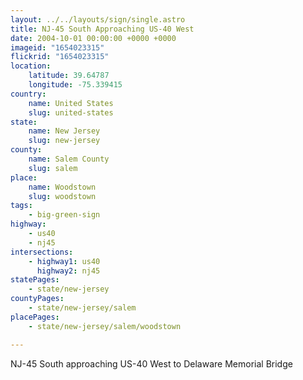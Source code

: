 ```yaml
---
layout: ../../layouts/sign/single.astro
title: NJ-45 South Approaching US-40 West
date: 2004-10-01 00:00:00 +0000 +0000
imageid: "1654023315"
flickrid: "1654023315"
location:
    latitude: 39.64787
    longitude: -75.339415
country:
    name: United States
    slug: united-states
state:
    name: New Jersey
    slug: new-jersey
county:
    name: Salem County
    slug: salem
place:
    name: Woodstown
    slug: woodstown
tags:
    - big-green-sign
highway:
    - us40
    - nj45
intersections:
    - highway1: us40
      highway2: nj45
statePages:
    - state/new-jersey
countyPages:
    - state/new-jersey/salem
placePages:
    - state/new-jersey/salem/woodstown

---
```

NJ-45 South approaching US-40 West to Delaware Memorial Bridge